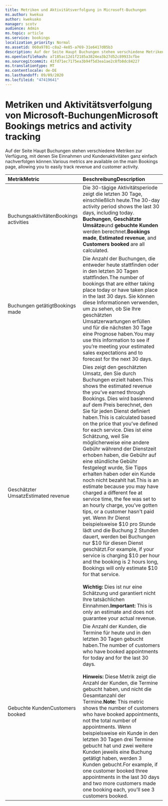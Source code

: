 ```yaml
---
title: Metriken und Aktivitätsverfolgung in Microsoft-Buchungen
ms.author: kwekua
author: kwekuako
manager: scotv
audience: Admin
ms.topic: article
ms.service: bookings
localization_priority: Normal
ms.assetid: 060a9781-c8a2-4e85-a769-31e6417d05b3
description: Auf der Seite Haupt Buchungen stehen verschiedene Metriken zur Verfügung, mit denen Sie Einnahmen und Kundenaktivitäten ganz einfach nachverfolgen können.
ms.openlocfilehash: a7185ac12d1f2185a3824ea3b27d52c89933cfbe
ms.sourcegitcommit: 41fd71ec7175ea3b94f5d3ea1ae2c8fb8dc84227
ms.translationtype: MT
ms.contentlocale: de-DE
ms.lasthandoff: 09/09/2020
ms.locfileid: "47419641"
---
```

# <a name="microsoft-bookings-metrics-and-activity-tracking"></a><span data-ttu-id="bca08-103">Metriken und Aktivitätsverfolgung von Microsoft-Buchungen</span><span class="sxs-lookup"><span data-stu-id="bca08-103">Microsoft Bookings metrics and activity tracking</span></span>

<span data-ttu-id="bca08-104">Auf der Seite Haupt Buchungen stehen verschiedene Metriken zur Verfügung, mit denen Sie Einnahmen und Kundenaktivitäten ganz einfach nachverfolgen können.</span><span class="sxs-lookup"><span data-stu-id="bca08-104">Various metrics are available on the main Bookings page, allowing you to easily track revenue and customer activity.</span></span>

| <span data-ttu-id="bca08-105">Metrik</span><span class="sxs-lookup"><span data-stu-id="bca08-105">Metric</span></span> | <span data-ttu-id="bca08-106">Beschreibung</span><span class="sxs-lookup"><span data-stu-id="bca08-106">Description</span></span> |
|:---|:---|
| <span data-ttu-id="bca08-107">Buchungsaktivitäten</span><span class="sxs-lookup"><span data-stu-id="bca08-107">Bookings activities</span></span> | <span data-ttu-id="bca08-108">Die 30-tägige Aktivitätsperiode zeigt die letzten 30 Tage, einschließlich heute.</span><span class="sxs-lookup"><span data-stu-id="bca08-108">The 30-day activity period shows the last 30 days, including today.</span></span> <span data-ttu-id="bca08-109">**Buchungen**, **Geschätzte Umsätze**und **gebuchte Kunden** werden berechnet.</span><span class="sxs-lookup"><span data-stu-id="bca08-109">**Bookings made**, **Estimated revenue**, and **Customers booked** are all calculated.</span></span> |
| <span data-ttu-id="bca08-110">Buchungen getätigt</span><span class="sxs-lookup"><span data-stu-id="bca08-110">Bookings made</span></span> | <span data-ttu-id="bca08-111">Die Anzahl der Buchungen, die entweder heute stattfinden oder in den letzten 30 Tagen stattfinden.</span><span class="sxs-lookup"><span data-stu-id="bca08-111">The number of bookings that are either taking place today or have taken place in the last 30 days.</span></span> <span data-ttu-id="bca08-112">Sie können diese Informationen verwenden, um zu sehen, ob Sie Ihre geschätzten Umsatzerwartungen erfüllen und für die nächsten 30 Tage eine Prognose haben.</span><span class="sxs-lookup"><span data-stu-id="bca08-112">You may use this information to see if you’re meeting your estimated sales expectations and to forecast for the next 30 days.</span></span> |
| <span data-ttu-id="bca08-113">Geschätzter Umsatz</span><span class="sxs-lookup"><span data-stu-id="bca08-113">Estimated revenue</span></span> | <span data-ttu-id="bca08-114">Dies zeigt den geschätzten Umsatz, den Sie durch Buchungen erzielt haben.</span><span class="sxs-lookup"><span data-stu-id="bca08-114">This shows the estimated revenue the you’ve earned through Bookings.</span></span> <span data-ttu-id="bca08-115">Dies wird basierend auf dem Preis berechnet, den Sie für jeden Dienst definiert haben.</span><span class="sxs-lookup"><span data-stu-id="bca08-115">This is calculated based on the price that you’ve defined for each service.</span></span> <span data-ttu-id="bca08-116">Dies ist eine Schätzung, weil Sie möglicherweise eine andere Gebühr während der Dienstzeit erhoben haben, die Gebühr auf eine stündliche Gebühr festgelegt wurde, Sie Tipps erhalten haben oder ein Kunde noch nicht bezahlt hat.</span><span class="sxs-lookup"><span data-stu-id="bca08-116">This is an estimate because you may have charged a different fee at service time, the fee was set to an hourly charge, you’ve gotten tips, or a customer hasn't paid yet.</span></span> <span data-ttu-id="bca08-117">Wenn Ihr Dienst beispielsweise $10 pro Stunde lädt und die Buchung 2 Stunden dauert, werden bei Buchungen nur $10 für diesen Dienst geschätzt.</span><span class="sxs-lookup"><span data-stu-id="bca08-117">For example, if your service is charging $10 per hour and the booking is 2 hours long, Bookings will only estimate $10 for that service.</span></span><br/><br/><span data-ttu-id="bca08-118">**Wichtig:** Dies ist nur eine Schätzung und garantiert nicht Ihre tatsächlichen Einnahmen.</span><span class="sxs-lookup"><span data-stu-id="bca08-118">**Important:** This is only an estimate and does not guarantee your actual revenue.</span></span> |
| <span data-ttu-id="bca08-119">Gebuchte Kunden</span><span class="sxs-lookup"><span data-stu-id="bca08-119">Customers booked</span></span> | <span data-ttu-id="bca08-120">Die Anzahl der Kunden, die Termine für heute und in den letzten 30 Tagen gebucht haben.</span><span class="sxs-lookup"><span data-stu-id="bca08-120">The number of customers who have booked appointments for today and for the last 30 days.</span></span><br/><br/><span data-ttu-id="bca08-121">**Hinweis:** Diese Metrik zeigt die Anzahl der Kunden, die Termine gebucht haben, und nicht die Gesamtanzahl der Termine.</span><span class="sxs-lookup"><span data-stu-id="bca08-121">**Note:** This metric shows the number of customers who have booked appointments, not the total number of appointments.</span></span> <span data-ttu-id="bca08-122">Wenn beispielsweise ein Kunde in den letzten 30 Tagen drei Termine gebucht hat und zwei weitere Kunden jeweils eine Buchung getätigt haben, werden 3 Kunden gebucht.</span><span class="sxs-lookup"><span data-stu-id="bca08-122">For example, if one customer booked three appointments in the last 30 days and two more customers made one booking each, you’ll see 3 customers booked.</span></span> |
